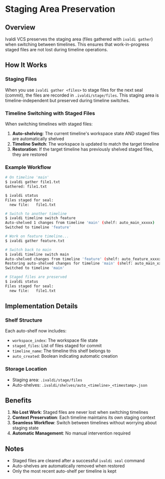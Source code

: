 # Staging Area Preservation

## Overview

Ivaldi VCS preserves the staging area (files gathered with `ivaldi gather`) when switching between timelines. This ensures that work-in-progress staged files are not lost during timeline operations.

## How It Works

### Staging Files

When you use `ivaldi gather <files>` to stage files for the next seal (commit), the files are recorded in `.ivaldi/stage/files`. This staging area is timeline-independent but preserved during timeline switches.

### Timeline Switching with Staged Files

When switching timelines with staged files:

1. **Auto-shelving**: The current timeline's workspace state AND staged files are automatically shelved
2. **Timeline Switch**: The workspace is updated to match the target timeline
3. **Restoration**: If the target timeline has previously shelved staged files, they are restored

### Example Workflow

```bash
# On timeline 'main'
$ ivaldi gather file1.txt
Gathered: file1.txt

$ ivaldi status
Files staged for seal:
  new file:   file1.txt

# Switch to another timeline
$ ivaldi timeline switch feature
Auto-shelved 1 changes from timeline 'main' (shelf: auto_main_xxxxx)
Switched to timeline 'feature'

# Work on feature timeline...
$ ivaldi gather feature.txt

# Switch back to main
$ ivaldi timeline switch main  
Auto-shelved changes from timeline 'feature' (shelf: auto_feature_xxxxx)
Restoring auto-shelved changes for timeline 'main' (shelf: auto_main_xxxxx)
Switched to timeline 'main'

# Staged files are preserved
$ ivaldi status
Files staged for seal:
  new file:   file1.txt
```

## Implementation Details

### Shelf Structure

Each auto-shelf now includes:
- `workspace_index`: The workspace file state
- `staged_files`: List of files staged for commit
- `timeline_name`: The timeline this shelf belongs to
- `auto_created`: Boolean indicating automatic creation

### Storage Location

- Staging area: `.ivaldi/stage/files`
- Auto-shelves: `.ivaldi/shelves/auto_<timeline>_<timestamp>.json`

## Benefits

1. **No Lost Work**: Staged files are never lost when switching timelines
2. **Context Preservation**: Each timeline maintains its own staging context
3. **Seamless Workflow**: Switch between timelines without worrying about staging state
4. **Automatic Management**: No manual intervention required

## Notes

- Staged files are cleared after a successful `ivaldi seal` command
- Auto-shelves are automatically removed when restored
- Only the most recent auto-shelf per timeline is kept